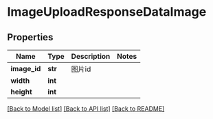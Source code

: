# ImageUploadResponseDataImage

## Properties
Name | Type | Description | Notes
------------ | ------------- | ------------- | -------------
**image_id** | **str** | 图片id | 
**width** | **int** |  | 
**height** | **int** |  | 

[[Back to Model list]](../README.md#documentation-for-models) [[Back to API list]](../README.md#documentation-for-api-endpoints) [[Back to README]](../README.md)


